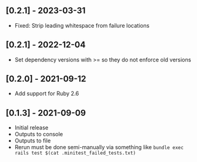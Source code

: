 ## [0.2.1] - 2023-03-31
- Fixed: Strip leading whitespace from failure locations

## [0.2.1] - 2022-12-04
- Set dependency versions with >= so they do not enforce old versions

## [0.2.0] - 2021-09-12
- Add support for Ruby 2.6

## [0.1.3] - 2021-09-09
- Initial release
- Outputs to console
- Outputs to file
- Rerun must be done semi-manually via something like `bundle exec rails test $(cat .minitest_failed_tests.txt)`


